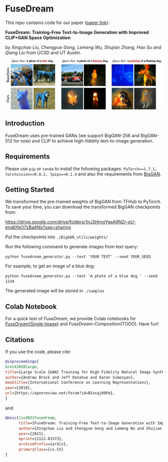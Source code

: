 # FuseDream

This repo contains code for our paper ([paper link](https://arxiv.org/abs/2112.01573)):

**FuseDream: Training-Free Text-to-Image Generation with Improved CLIP+GAN Space Optimization**

by *Xingchao Liu, Chengyue Gong, Lemeng Wu, Shujian Zhang, Hao Su and Qiang Liu* from UCSD and UT Austin.

![FuseDream](./imgs/header_img.png?raw=true "FuseDream")

## Introduction
FuseDream uses pre-trained GANs (we support BigGAN-256 and BigGAN-512 for now) and CLIP to achieve high-fidelity text-to-image generation.

## Requirements
Please use `pip` or `conda` to install the following packages:
`PyTorch==1.7.1, torchvision==0.8.2, lpips==0.1.4` and also the requirements from [BigGAN](https://github.com/ajbrock/BigGAN-PyTorch).

## Getting Started

We transformed the pre-trained weights of BigGAN from TFHub to PyTorch. To save your time, you can download the transformed BigGAN checkpoints from:

https://drive.google.com/drive/folders/1nJ3HmgYgeA9NZr-oU-enqbYeO7zBaANs?usp=sharing

Put the checkpoints into `./BigGAN_utils/weights/`

Run the following command to generate images from text query:

`python fusedream_generator.py --text 'YOUR TEXT' --seed YOUR_SEED`

For example, to get an image of a blue dog:

`python fusedream_generator.py --text 'A photo of a blue dog.' --seed 1234`

The generated image will be stored in `./samples`

## Colab Notebook

For a quick test of *FuseDream*, we provide Colab notebooks for [*FuseDream*(Single Image)](https://colab.research.google.com/drive/17qkzkoQQtzDRFaSCJQzIaNj88xjO9Rm9?usp=sharing) and *FuseDream-Composition*(TODO). Have fun!

## Citations
If you use the code, please cite:

```BibTex
@inproceedings{
brock2018large,
title={Large Scale {GAN} Training for High Fidelity Natural Image Synthesis},
author={Andrew Brock and Jeff Donahue and Karen Simonyan},
booktitle={International Conference on Learning Representations},
year={2019},
url={https://openreview.net/forum?id=B1xsqj09Fm},
}
```

and
```BibTex
@misc{liu2021fusedream,
      title={FuseDream: Training-Free Text-to-Image Generation with Improved CLIP+GAN Space Optimization}, 
      author={Xingchao Liu and Chengyue Gong and Lemeng Wu and Shujian Zhang and Hao Su and Qiang Liu},
      year={2021},
      eprint={2112.01573},
      archivePrefix={arXiv},
      primaryClass={cs.CV}
}
```
